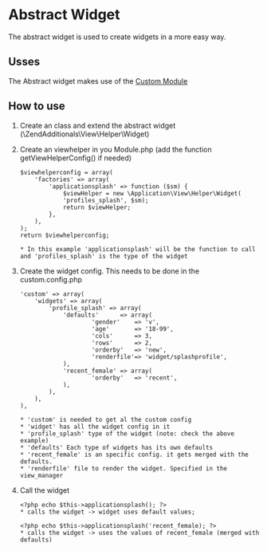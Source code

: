 Abstract Widget
======
The abstract widget is used to create widgets in a more easy way.


Usses
----------
The Abstract widget makes use of the [Custom Module](https://github.com/Ratus/Custom)


How to use
---------
1.  Create an class and extend the abstract widget (\ZendAdditionals\View\Helper\Widget)
2.  Create an viewhelper in you Module.php (add the function getViewHelperConfig() if needed)

    
        $viewhelperconfig = array(
            'factories' => array(
                'applicationsplash' => function ($sm) {
                    $viewHelper = new \Application\View\Helper\Widget(
                    'profiles_splash', $sm);
                    return $viewHelper;
                },
            ),
        );
        return $viewhelperconfig;

        * In this example 'applicationsplash' will be the function to call and 'profiles_splash' is the type of the widget
    

3.  Create the widget config. This needs to be done in the custom.config.php


        'custom' => array(
            'widgets' => array(
        		'profile_splash' => array(
    				'defaults'      => array(
                            'gender'    => 'v',
                            'age'       => '18-99',
                            'cols'      => 3,
                            'rows'      => 2,
                            'orderby'   => 'new',
                            'renderfile'=> 'widget/splashprofile',
                    ),
                    'recent_female' => array(
                            'orderby'   => 'recent',
                    ),
    			),
            ),
        ),

        * 'custom' is needed to get al the custom config
        * 'widget' has all the widget config in it
        * 'profile_splash' type of the widget (note: check the above example)
        * 'defaults' Each type of widgets has its own defaults
        * 'recent_female' is an specific config. it gets merged with the defaults.
        * 'renderfile' file to render the widget. Specified in the view_manager

4.  Call the widget


        <?php echo $this->applicationsplash(); ?>
        * calls the widget -> widget uses default values;

        <?php echo $this->applicationsplash('recent_female); ?>
        * calls the widget -> uses the values of recent_female (merged with defaults)
    



